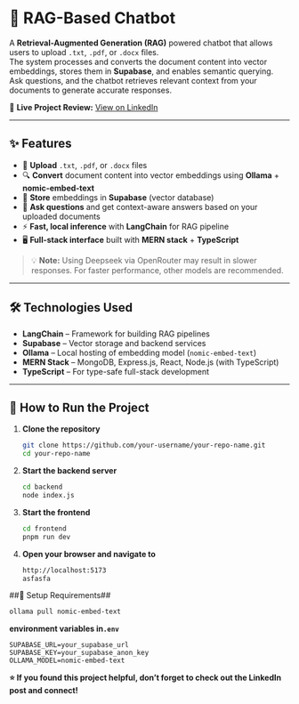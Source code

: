 # 🤖 RAG-Based Chatbot

A **Retrieval-Augmented Generation (RAG)** powered chatbot that allows users to upload `.txt`, `.pdf`, or `.docx` files.  
The system processes and converts the document content into vector embeddings, stores them in **Supabase**, and enables semantic querying.  
Ask questions, and the chatbot retrieves relevant context from your documents to generate accurate responses.

🔗 **Live Project Review:** [View on LinkedIn](https://www.linkedin.com/posts/realmuhammadabrar_i-created-a-rag-based-chabot-from-scratch-activity-7363174252759384064-3yMz?utm_source=social_share_send&utm_medium=member_desktop_web&rcm=ACoAADCLKSoBXiBFK_JeKXmSGbiN7N8HhFV-xMc)

---

## ✨ Features

- 📄 **Upload** `.txt`, `.pdf`, or `.docx` files  
- 🔍 **Convert** document content into vector embeddings using **Ollama** + **nomic-embed-text**  
- 💾 **Store** embeddings in **Supabase** (vector database)  
- 💬 **Ask questions** and get context-aware answers based on your uploaded documents  
- ⚡ **Fast, local inference** with **LangChain** for RAG pipeline  
- 🖥️ **Full-stack interface** built with **MERN stack** + **TypeScript**

> 💡 **Note:** Using Deepseek via OpenRouter may result in slower responses. For faster performance, other models are recommended.

---

## 🛠️ Technologies Used

- **LangChain** – Framework for building RAG pipelines  
- **Supabase** – Vector storage and backend services  
- **Ollama** – Local hosting of embedding model (`nomic-embed-text`)  
- **MERN Stack** – MongoDB, Express.js, React, Node.js (with TypeScript)  
- **TypeScript** – For type-safe full-stack development  

---

## 🚀 How to Run the Project

1. **Clone the repository**
   ```bash
   git clone https://github.com/your-username/your-repo-name.git
   cd your-repo-name
   ```
2. **Start the backend server**
   ```bash
   cd backend
   node index.js
   ```
3. **Start the frontend**
   ```bash
   cd frontend
   pnpm run dev
   ```

4. **Open your browser and navigate to**
   ```bash
   http://localhost:5173
   asfasfa
   ```
##🧩 Setup Requirements##
   ```bash
   ollama pull nomic-embed-text
   ```
**environment variables in```.env```**
```
SUPABASE_URL=your_supabase_url
SUPABASE_KEY=your_supabase_anon_key
OLLAMA_MODEL=nomic-embed-text
```
**⭐ If you found this project helpful, don’t forget to check out the LinkedIn post
 and connect!**


 

   

